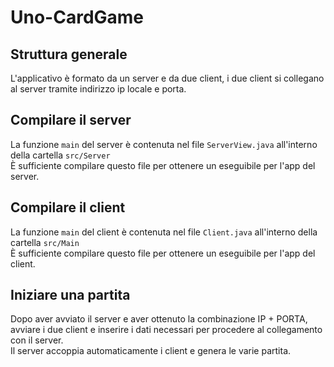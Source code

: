 # Uno-CardGame 

## Struttura generale
L'applicativo è formato da un server e da due client, i due client si collegano al server tramite indirizzo ip locale e porta.

## Compilare il server
La funzione `main` del server è contenuta nel file `ServerView.java` all'interno della cartella `src/Server`\
È sufficiente compilare questo file per ottenere un eseguibile per l'app del server.

## Compilare il client
La funzione `main` del client è contenuta nel file `Client.java` all'interno della cartella `src/Main`\
È sufficiente compilare questo file per ottenere un eseguibile per l'app del client.

## Iniziare una partita
Dopo aver avviato il server e aver ottenuto la combinazione IP + PORTA, avviare i due client e inserire i dati necessari per procedere al collegamento con il server.\
Il server accoppia automaticamente i client e genera le varie partita. 